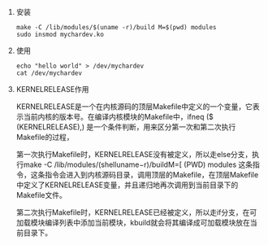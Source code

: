 1. 安装

   ```
   make -C /lib/modules/$(uname -r)/build M=$(pwd) modules
   sudo insmod mychardev.ko
   ```

2. 使用

   ```
   echo "hello world" > /dev/mychardev
   cat /dev/mychardev
   ```

3. KERNELRELEASE作用

   KERNELRELEASE是一个在内核源码的顶层Makefile中定义的一个变量，它表示当前内核的版本号。在编译内核模块的Makefile中，ifneq ($ (KERNELRELEASE),) 是一个条件判断，用来区分第一次和第二次执行Makefile的过程，

   第一次执行Makefile时，KERNELRELEASE没有被定义，所以走else分支，执行make -C /lib/modules/(shelluname−r)/buildM=[ (PWD) modules 这条指令，这条指令会进入到内核源码目录，调用顶层的Makefile，在顶层Makefile中定义了KERNELRELEASE变量，并且递归地再次调用到当前目录下的Makefile文件。

   第二次执行Makefile时，KERNELRELEASE已经被定义，所以走if分支，在可加载模块编译列表中添加当前模块，kbuild就会将其编译成可加载模块放在当前目录下。

   